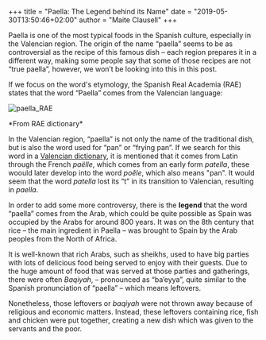 +++
title = "Paella: The Legend behind its Name"
date = "2019-05-30T13:50:46+02:00"
author = "Maite Clausell"
+++

Paella is one of the most typical foods in the Spanish culture, especially in the Valencian region. The origin of the name “paella” seems to be as controversial as the recipe of this famous dish – each region prepares it in a different way, making some people say that some of those recipes are not “true paella”, however, we won’t be looking into this in this post.

If we focus on the word's etymology, the Spanish Real Academia (RAE) states that the word “Paella” comes from the Valencian language:

![paella_RAE](/img/blog/paella.png#center)
<figcaption>*From RAE dictionary*</figcaption>

In the Valencian region, “paella” is not only the name of the traditional dish, but is also the word used for “pan” or “frying pan”. If we search for this word in a [Valencian dictionary](http://www.diccionari.cat/lexicx.jsp?GECART=0098260), it is mentioned that it comes from Latin through the French *paëlle*, which comes from an early form *patella*, these woould later develop into the word *poêle*, which also means "pan". It would seem that the word *patella* lost its “t” in its transition to Valencian, resulting in *paella*.

In order to add some more controversy, there is the **legend** that the word “paella” comes from the Arab, which could be quite possible as Spain was occupied by the Arabs for around 800 years. It was on the 8th century that rice – the main ingredient in Paella – was brought to Spain by the Arab peoples from the North of Africa.

It is well-known that rich Arabs, such as sheikhs, used to have big parties with lots of delicious food being served to enjoy with their guests. Due to the huge amount of food that was served at those parties and gatherings, there were often *Baqiyah*, – pronounced as “ba’eyya”, quite similar to the Spanish pronunciation of “paella” – which means leftovers.

Nonetheless, those leftovers or *baqiyah* were not thrown away because of religious and economic matters. Instead, these leftovers containing rice, fish and chicken were put together, creating a new dish which was given to the servants and the poor.